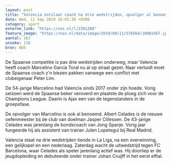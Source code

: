 ```yaml
---
layout: post
title: "Valencia ontslaat coach na drie wedstrijden, opvolger al benoemd"
date: Wed, 11 Sep 2019 16:01:38 +0200
category: sport
externe_link: "https://nos.nl/l/2301268"
feature_image: "https://nos.nl/data/image/2019/09/11/576564/1008x567.jpg"
aantal: 163
unieke: 118
bron: NOS
---
```


<p>De Spaanse competitie is pas drie wedstrijden onderweg, maar Valencia heeft coach Marcelino García Toral nu al op straat gezet. Naar verluidt moet de Spaanse coach z'n biezen pakken vanwege een conflict met clubeigenaar Peter Lim.</p>
<p>De 54-jarige Marcelino had Valencia sinds 2017 onder zijn hoede. Vorig seizoen werd de Spaanse beker veroverd en plaatste de ploeg zich voor de Champions League. Daarin is Ajax een van de tegenstanders in de groepsfase.</p>
<p>De opvolger van Marcelino is ook al benoemd. Albert Celades is de nieuwe oefenmeester bij de club van doelman Jasper Cillessen. De 43-jarige Celades was jarenlang de bondscoach van Jong Spanje. Vorig jaar fungeerde hij als assistent van trainer Julen Lopetegui bij Real Madrid. </p>
<p>Valencia staat na drie wedstrijden tiende in La Liga, na een overwinning, een gelijkspel en een nederlaag. Zaterdag wacht de uitwedstrijd tegen FC Barcelona, waar Celades als speler jarenlang actief was. Hij doorliep er de jeugdopleiding en debuteerde onder trainer Johan Cruijff in het eerst elftal.</p>
